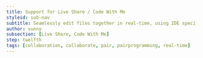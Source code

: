 ```yaml
---
title: Support for Live Share / Code With Me
styleid: sub-nav
subtitle: Seamlessly edit files together in real-time, using IDE specific collaboration tools
author: sunny
subsection: [Live Share, Code With Me]
step: twelfth
tags: [collaboration, collaborate, pair, pairprogramming, real-time]
---
```

